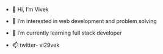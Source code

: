 - 👋 Hi, I’m Vivek
- 👀 I’m interested in web development and problem solving
- 🌱 I’m currently learning full stack developer

- 📫 twitter- vi29vek


<!---
vi29vek/vi29vek is a ✨ special ✨ repository because its `README.md` (this file) appears on your GitHub profile.
You can click the Preview link to take a look at your changes.
--->
